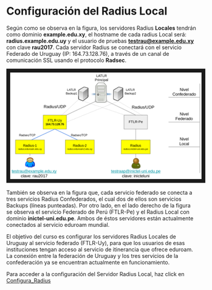 # Configuración del Radius Local

Según como se observa en la figura, los servidores Radius **Locales** tendrán como dominio **example.edu.xy**, el hostname de cada radius Local será: **radius.example.edu.uy** y el usuario de pruebas **testrau@example.edu.xy** con clave **rau2017**. Cada servidor Radius se conectará con el servicio Federado de Uruguay (IP: 164.73.128.76), a través de un canal de comunicación SSL usando el protocolo **Radsec**. 

<p align="center"><img src="https://github.com/richardqa/curso-eduroam/blob/master/imagenes/eduroam2.png" alt="IMAGE ALT TEXT HERE" border="10" /></p>

También se observa en la figura que, cada servicio federado se conecta a tres servicios Radius Confederados, el cual dos de ellos son servicios Backups (líneas punteadas). Por otro lado, en el lado derecho de la figura se observa el servicio Federado de Perú (FTLR-Pe) y el Radius Local con dominio **inictel-uni.edu.pe**. Ambos de éstos servidores están actualmente conectados al servicio eduroam mundial.

El objetivo del curso es configurar los servidores Radius Locales de Uruguay al servicio federado (FTLR-Uy), para que los usuarios de esas instituciones tengan acceso al servicio de itinerancia que ofrece eduroam. La conexión entre la federación de Uruguay y los tres servicios de la confederación ya se encuentran actualmente en funcionamiento.

Para acceder a la configuración del Servidor Radius Local, haz click en [Configura_Radius](https://github.com/richardqa/curso-eduroam/blob/master/modulos/Freeradius3.x/radius-local-1/README.md)
